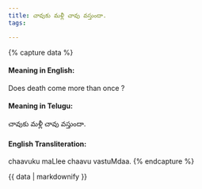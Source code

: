 ```yaml
---
title: చావుకు మళ్లీ చావు వస్తుందా.
tags:

---
```


{% capture data %}
#### Meaning in English:
Does death come more than once ?

#### Meaning in Telugu:
చావుకు మళ్లీ చావు వస్తుందా.

#### English Transliteration:
chaavuku maLlee chaavu vastuMdaa.
{% endcapture %}

{{ data | markdownify }}

